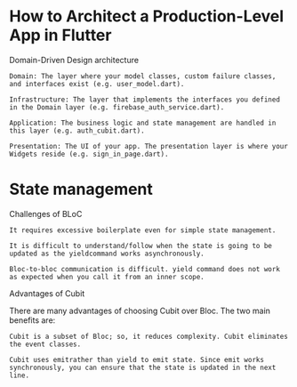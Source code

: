# How to Architect a Production-Level App in Flutter

Domain-Driven Design architecture

    Domain: The layer where your model classes, custom failure classes, and interfaces exist (e.g. user_model.dart).

    Infrastructure: The layer that implements the interfaces you defined in the Domain layer (e.g. firebase_auth_service.dart).

    Application: The business logic and state management are handled in this layer (e.g. auth_cubit.dart).

    Presentation: The UI of your app. The presentation layer is where your Widgets reside (e.g. sign_in_page.dart).
    
# State management 

Challenges of BLoC

    It requires excessive boilerplate even for simple state management.

    It is difficult to understand/follow when the state is going to be updated as the yieldcommand works asynchronously.

    Bloc-to-bloc communication is difficult. yield command does not work as expected when you call it from an inner scope.

Advantages of Cubit

  There are many advantages of choosing Cubit over Bloc. The two main benefits are:
  
    Cubit is a subset of Bloc; so, it reduces complexity. Cubit eliminates the event classes.
    
    Cubit uses emitrather than yield to emit state. Since emit works synchronously, you can ensure that the state is updated in the next line.
